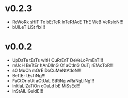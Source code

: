 # v0.2.3
- ReWoRk sHiT To bEtTeR InTeRfAcE ThE WeB VeRsIoN!!!
- bUlLeT LiSt fIx!!!

# v0.0.2

- UpDaTe tEsTs wItH CuRrEnT DeVeLoPmEnT!!!
- mUcH BeTtEr hAnDlInG Of aCtInG OuT; rEfAcToR!!!
- sO MuCh mOrE DoCuMeNtAtIoN!!!
- BeTtEr tEsTiNg!!!
- FaCtOr oUt aCtUaL StRiNg wRaNgLiNg!!!
- InItIaLiZaTiOn cOuLd bE MiSsEd!!!
- InStAlL GuIdE!!!
